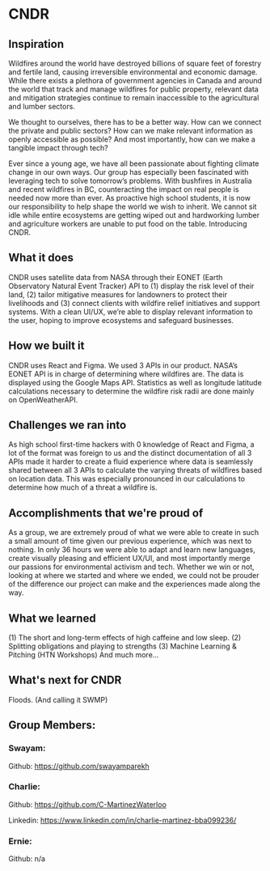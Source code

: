 # CNDR

## Inspiration
Wildfires around the world have destroyed billions of square feet of forestry and fertile land, causing irreversible environmental and economic damage. While there exists a plethora of government agencies in Canada and around the world that track and manage wildfires for public property, relevant data and mitigation strategies continue to remain inaccessible to the agricultural and lumber sectors.

We thought to ourselves, there has to be a better way. How can we connect the private and public sectors? How can we make relevant information as openly accessible as possible? And most importantly, how can we make a tangible impact through tech?

Ever since a young age, we have all been passionate about fighting climate change in our own ways. Our group has especially been fascinated with leveraging tech to solve tomorrow’s problems. With bushfires in Australia and recent wildfires in BC, counteracting the impact on real people is needed now more than ever. As proactive high school students, it is now our responsibility to help shape the world we wish to inherit. We cannot sit idle while entire ecosystems are getting wiped out and hardworking lumber and agriculture workers are unable to put food on the table. Introducing CNDR.

## What it does
CNDR uses satellite data from NASA through their EONET (Earth Observatory Natural Event Tracker) API to 
(1) display the risk level of their land, 
(2) tailor mitigative measures for landowners to protect their livelihoods and 
(3) connect clients with wildfire relief initiatives and support systems. With a clean UI/UX, we’re able to display relevant information to the user, hoping to improve ecosystems and safeguard businesses.

## How we built it
CNDR uses React and Figma. We used 3 APIs in our product. NASA’s EONET API is in charge of determining where wildfires are. The data is displayed using the Google Maps API. Statistics as well as longitude latitude calculations necessary to determine the wildfire risk radii are done mainly on OpenWeatherAPI.

## Challenges we ran into
As high school first-time hackers with 0 knowledge of React and Figma, a lot of the format was foreign to us and the distinct documentation of all 3 APIs made it harder to create a fluid experience where data is seamlessly shared between all 3 APIs to calculate the varying threats of wildfires based on location data. This was especially pronounced in our calculations to determine how much of a threat a wildfire is.

## Accomplishments that we're proud of
As a group, we are extremely proud of what we were able to create in such a small amount of time given our previous experience, which was next to nothing. In only 36 hours we were able to adapt and learn new languages, create visually pleasing and efficient UX/UI, and most importantly merge our passions for environmental activism and tech. Whether we win or not, looking at where we started and where we ended, we could not be prouder of the difference our project can make and the experiences made along the way.

## What we learned
(1) The short and long-term effects of high caffeine and low sleep. 
(2) Splitting obligations and playing to strengths 
(3) Machine Learning & Pitching (HTN Workshops) And much more…

## What's next for CNDR
Floods. (And calling it SWMP)




## Group Members:

### Swayam:
Github: 
https://github.com/swayamparekh

### Charlie:
Github: 
https://github.com/C-MartinezWaterloo

Linkedin:
https://www.linkedin.com/in/charlie-martinez-bba099236/

### Ernie: 
Github:
n/a
